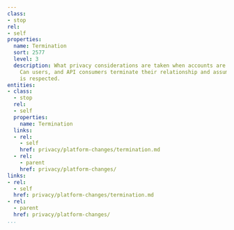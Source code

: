 ```yaml
---
class:
- stop
rel:
- self
properties:
  name: Termination
  sort: 2577
  level: 3
  description: What privacy considerations are taken when accounts are terminated.
    Can users, and API consumers terminate their relationship and assume that privacy
    is respected.
entities:
- class:
  - stop
  rel:
  - self
  properties:
    name: Termination
  links:
  - rel:
    - self
    href: privacy/platform-changes/termination.md
  - rel:
    - parent
    href: privacy/platform-changes/
links:
- rel:
  - self
  href: privacy/platform-changes/termination.md
- rel:
  - parent
  href: privacy/platform-changes/
...
```

